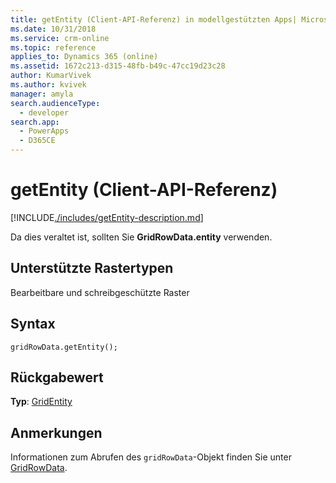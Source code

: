 ```yaml
---
title: getEntity (Client-API-Referenz) in modellgestützten Apps| MicrosoftDocs
ms.date: 10/31/2018
ms.service: crm-online
ms.topic: reference
applies_to: Dynamics 365 (online)
ms.assetid: 1672c213-d315-48fb-b49c-47cc19d23c28
author: KumarVivek
ms.author: kvivek
manager: amyla
search.audienceType:
  - developer
search.app:
  - PowerApps
  - D365CE
---
```

# <a name="getentity-client-api-reference"></a>getEntity (Client-API-Referenz)



[!INCLUDE[./includes/getEntity-description.md](./includes/getEntity-description.md)]

Da dies veraltet ist, sollten Sie **GridRowData.entity** verwenden.

## <a name="grid-types-supported"></a>Unterstützte Rastertypen

Bearbeitbare und schreibgeschützte Raster

## <a name="syntax"></a>Syntax

`gridRowData.getEntity();`

## <a name="return-value"></a>Rückgabewert

**Typ**: [GridEntity](../gridentity.md)

## <a name="remarks"></a>Anmerkungen

Informationen zum Abrufen des `gridRowData`-Objekt finden Sie unter [GridRowData](../gridrowdata.md). 

